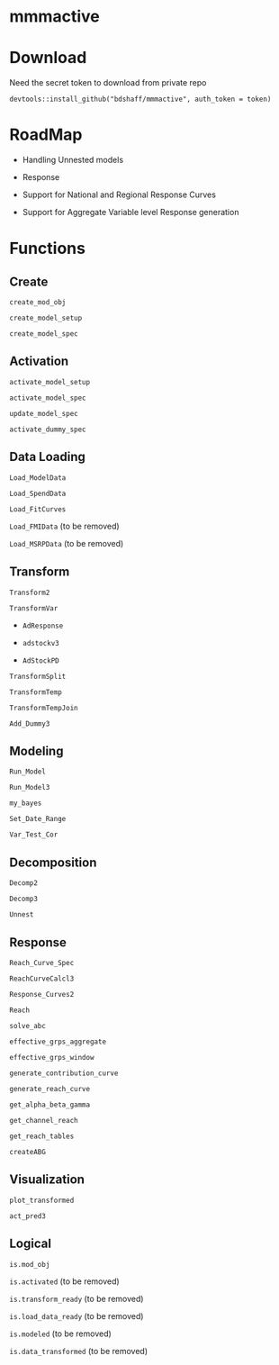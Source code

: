 # mmmactive

# Download

Need the secret token to download from private repo

    devtools::install_github("bdshaff/mmmactive", auth_token = token)

# RoadMap

-   Handling Unnested models

-   Response

-   Support for National and Regional Response Curves

-   Support for Aggregate Variable level Response generation

# Functions

## Create

`create_mod_obj`

`create_model_setup`

`create_model_spec`

## Activation

`activate_model_setup`

`activate_model_spec`

`update_model_spec`

`activate_dummy_spec`

## Data Loading

`Load_ModelData`

`Load_SpendData`

`Load_FitCurves`

`Load_FMIData` (to be removed)

`Load_MSRPData` (to be removed)

## Transform

`Transform2`

`TransformVar`

-   `AdResponse`

-   `adstockv3`

-   `AdStockPD`

`TransformSplit`

`TransformTemp`

`TransformTempJoin`

`Add_Dummy3`

## Modeling

`Run_Model`

`Run_Model3`

`my_bayes`

`Set_Date_Range`

`Var_Test_Cor`

## Decomposition

`Decomp2`

`Decomp3`

`Unnest`

## Response

`Reach_Curve_Spec`

`ReachCurveCalcl3`

`Response_Curves2`

`Reach`

`solve_abc`

`effective_grps_aggregate`

`effective_grps_window`

`generate_contribution_curve`

`generate_reach_curve`

`get_alpha_beta_gamma`

`get_channel_reach`

`get_reach_tables`

`createABG`

## Visualization

`plot_transformed`

`act_pred3`

## Logical

`is.mod_obj`

`is.activated` (to be removed)

`is.transform_ready` (to be removed)

`is.load_data_ready` (to be removed)

`is.modeled` (to be removed)

`is.data_transformed` (to be removed)
